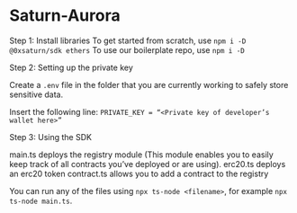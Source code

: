 # Saturn-Aurora

Step 1: Install libraries
To get started from scratch, use `npm i -D @0xsaturn/sdk ethers`
To use our boilerplate repo, use `npm i -D`

Step 2: Setting up the private key

Create a  `.env` file in the folder that you are currently working to safely store sensitive data.

Insert the following line:
`PRIVATE_KEY = “<Private key of developer’s wallet here>”`

Step 3: Using the SDK

main.ts deploys the registry module (This module enables you to easily keep track of all contracts you’ve deployed or are using).
erc20.ts deploys an erc20 token
contract.ts allows you to add a contract to the registry 

You can run any of the files using `npx ts-node <filename>`, for example `npx ts-node main.ts`.
